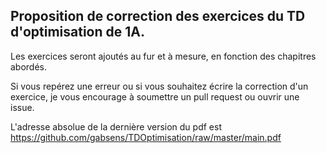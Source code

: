 ## Proposition de correction des exercices du TD d'optimisation de 1A.

Les exercices seront ajoutés au fur et à mesure, en fonction des chapitres abordés.

Si vous repérez une erreur ou si vous souhaitez écrire la correction d'un exercice, je vous encourage à soumettre un pull request ou ouvrir une issue.

L'adresse absolue de la dernière version du pdf est https://github.com/gabsens/TDOptimisation/raw/master/main.pdf
